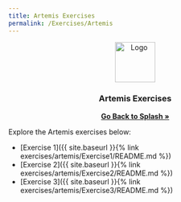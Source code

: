 ```yaml
---
title: Artemis Exercises
permalink: /Exercises/Artemis
---
```


<div align="center">
  <a href="https://universityofsussex-rc.github.io/Workshops/">
    <img src="https://universityofsussex-rc.github.io/Workshops/images/logo.png" alt="Logo" width="80" height="80">
  </a>

  <h3 align="center">Artemis Exercises</h3>
    <a href="https://universityofsussex-rc.github.io/Workshops/"><strong>Go Back to Splash »</strong></a>
    <br />
</div>

Explore the Artemis exercises below:

- [Exercise 1]({{ site.baseurl }}{% link exercises/artemis/Exercise1/README.md %})
- [Exercise 2]({{ site.baseurl }}{% link exercises/artemis/Exercise2/README.md %})
- [Exercise 3]({{ site.baseurl }}{% link exercises/artemis/Exercise3/README.md %})